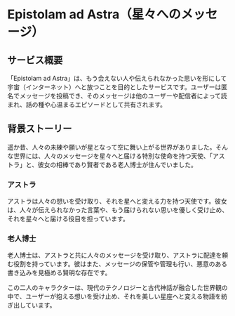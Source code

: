 # Epistolam ad Astra（星々へのメッセージ）

## サービス概要
「Epistolam ad Astra」は、もう会えない人や伝えられなかった思いを形にして宇宙（インターネット）へと放つことを目的としたサービスです。ユーザーは匿名でメッセージを投稿でき、そのメッセージは他のユーザーや配信者によって読まれ、話の種や心温まるエピソードとして共有されます。

## 背景ストーリー
遥か昔、人々の未練や願いが星となって空に舞い上がる世界がありました。そんな世界には、人々のメッセージを星々へと届ける特別な使命を持つ天使、「アストラ」と、彼女の相棒であり賢者である老人博士が住んでいました。

### アストラ
アストラは人々の想いを受け取り、それを星へと変える力を持つ天使です。彼女は、人々が伝えられなかった言葉や、もう届けられない思いを優しく受け止め、それを星々へと届ける役目を担っています。

### 老人博士
老人博士は、アストラと共に人々のメッセージを受け取り、アストラに配達を頼む役割を持っています。彼はまた、メッセージの保管や管理も行い、悪意のある書き込みを見極める賢明な存在です。

この二人のキャラクターは、現代のテクノロジーと古代神話が融合した世界観の中で、ユーザーが抱える想いを受け止め、それを美しい星座へと変える物語を紡ぎ出しています。
